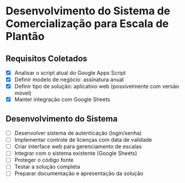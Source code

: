 # Desenvolvimento do Sistema de Comercialização para Escala de Plantão

## Requisitos Coletados
- [x] Analisar o script atual do Google Apps Script
- [x] Definir modelo de negócio: assinatura anual
- [x] Definir tipo de solução: aplicativo web (possivelmente com versão móvel)
- [x] Manter integração com Google Sheets

## Desenvolvimento do Sistema
- [ ] Desenvolver sistema de autenticação (login/senha)
- [ ] Implementar controle de licenças com data de validade
- [ ] Criar interface web para gerenciamento de escalas
- [ ] Integrar com o sistema existente (Google Sheets)
- [ ] Proteger o código fonte
- [ ] Testar a solução completa
- [ ] Preparar documentação e apresentação da solução
